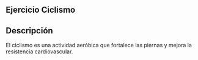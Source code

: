 ## Ejercicio Ciclismo

## Descripción
El ciclismo es una actividad aeróbica que fortalece las piernas y mejora la resistencia cardiovascular.